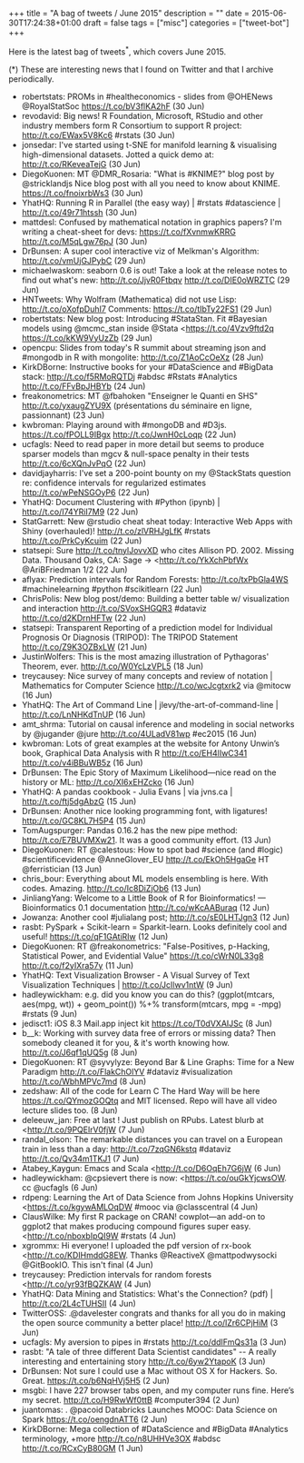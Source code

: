 +++
title = "A bag of tweets / June 2015"
description = ""
date = 2015-06-30T17:24:38+01:00
draft = false
tags = ["misc"]
categories = ["tweet-bot"]
+++

Here is the latest bag of tweets<sup>*</sup>, which covers June 2015.

<!--more-->

(*) These are interesting news that I found on Twitter and that I archive periodically.

* robertstats: PROMs in #healtheconomics - slides from @OHENews @RoyalStatSoc <https://t.co/bV3flKA2hF> (30 Jun)
* revodavid: Big news! R Foundation, Microsoft, RStudio and other industry members form R Consortium to support R project: <http://t.co/EWax5V8Kc6> #rstats (30 Jun)
* jonsedar: I've started using t-SNE for manifold learning & visualising high-dimensional datasets. Jotted a quick demo at: <http://t.co/RKeveaTejG> (30 Jun)
* DiegoKuonen: MT @DMR_Rosaria: "What is #KNIME?" blog post by @stricklandjs Nice blog post with all you need to know about KNIME. <https://t.co/fnoixrbWs3> (30 Jun)
* YhatHQ: Running R in Parallel (the easy way) | #rstats #datascience | <http://t.co/49r71htssh> (30 Jun)
* mattdesl: Confused by mathematical notation in graphics papers? I'm writing a cheat-sheet for devs: <https://t.co/fXvnmwKRRG> <http://t.co/M5qLgw76pJ> (30 Jun)
* DrBunsen: A super cool interactive viz of Melkman's Algorithm: <http://t.co/vmUjGJPybC> (29 Jun)
* michaelwaskom: seaborn 0.6 is out! Take a look at the release notes to find out what's new:  <http://t.co/JjvR0Ftbqv> <http://t.co/DIE0oWRZTC> (29 Jun)
* HNTweets: Why Wolfram (Mathematica) did not use Lisp: <http://t.co/oXofpDuhI7> Comments: <https://t.co/tIbTy22FS1> (29 Jun)
* robertstats: New blog post: Introducing #StataStan. Fit #Bayesian models using @mcmc_stan inside @Stata <https://t.co/4Vzv9ftd2q <https://t.co/kKW9VyUzZb> (29 Jun)
* opencpu: Slides from today's R summit about streaming json and #mongodb in R with mongolite: <http://t.co/Z1AoCcOeXz> (28 Jun)
* KirkDBorne: Instructive books for your #DataScience and #BigData stack: <http://t.co/f5RMoRQTDj> #abdsc #Rstats #Analytics <http://t.co/FFvBpJHBYb> (24 Jun)
* freakonometrics: MT @fbahoken "Enseigner le Quanti en SHS" <http://t.co/yxaugZYU9X>  (présentations du séminaire en ligne, passionnant) (23 Jun)
* kwbroman: Playing around with #mongoDB and #D3js. <https://t.co/fPOLL9IBgx> <http://t.co/JwnH0cLoqp> (22 Jun)
* ucfagls: Need to read paper in more detail but seems to produce sparser models than mgcv & null-space penalty in their tests <http://t.co/6cXQnJvPqO> (22 Jun)
* davidjayharris: I've set a 200-point bounty on my @StackStats question re: confidence intervals for regularized estimates <http://t.co/wPeNSGOyP6> (22 Jun)
* YhatHQ: Document Clustering with #Python (ipynb) | <http://t.co/I74YRiI7M9> (22 Jun)
* StatGarrett: New @rstudio cheat sheat today: Interactive Web Apps with Shiny (overhauled)! <http://t.co/zlVRHJgLfK> #rstats <http://t.co/PrkCyKcuim> (22 Jun)
* statsepi: Sure <http://t.co/tnylJovvXD> who cites Allison PD. 2002. Missing Data. Thousand Oaks, CA: Sage ->  <http://t.co/YkXchPbfWx @AriBFriedman 1/2 (22 Jun)
* aflyax: Prediction intervals for Random Forests: <http://t.co/txPbGla4WS> #machinelearning #python #scikitlearn (22 Jun)
* ChrisPolis: New blog post/demo: Building a better table w/ visualization and interaction <http://t.co/SVoxSHGQR3> #dataviz <http://t.co/d2KDrnHFTw> (22 Jun)
* statsepi: Transparent Reporting of a prediction model for Individual Prognosis Or Diagnosis (TRIPOD): The TRIPOD Statement <http://t.co/Z9K3OZBxLW> (21 Jun)
* JustinWolfers: This is the most amazing illustration of Pythagoras' Theorem, ever. <http://t.co/W0YcLzVPL5> (18 Jun)
* treycausey: Nice survey of many concepts and review of notation | Mathematics for Computer Science <http://t.co/wcJcgtxrk2> via @mitocw (16 Jun)
* YhatHQ: The Art of Command Line | jlevy/the-art-of-command-line | <http://t.co/LnNHKdTnUP> (16 Jun)
* amt_shrma: Tutorial on causal inference and modeling in social networks by @jugander @jure <http://t.co/4ULadV81wp> #ec2015 (16 Jun)
* kwbroman: Lots of great examples at the website for Antony Unwin’s book, Graphical Data Analysis with R <http://t.co/EH4lIwC341> <http://t.co/v4iBBuWB5z> (16 Jun)
* DrBunsen: The Epic Story of Maximum Likelihood—nice read on the history or ML: <http://t.co/XI6xEHZcko> (16 Jun)
* YhatHQ: A pandas cookbook - Julia Evans | via jvns.ca | <http://t.co/ftj5dgAbzG> (15 Jun)
* DrBunsen: Another nice looking programming font, with ligatures! <http://t.co/GC8KL7H5P4> (15 Jun)
* TomAugspurger: Pandas 0.16.2 has the new pipe method: <http://t.co/E7BUVMXw21>. It was a good community effort. (13 Jun)
* DiegoKuonen: RT @calestous: How to spot bad #science (and #logic) #scientificevidence @AnneGlover_EU <http://t.co/EkOh5HgaGe> HT @ferristician (13 Jun)
* chris_bour: Everything about ML models ensembling is here. With codes. Amazing. <http://t.co/Ic8DiZjOb6> (13 Jun)
* JinliangYang: Welcome to a Little Book of R for Bioinformatics! — Bioinformatics 0.1 documentation <http://t.co/wKcAABuraq> (12 Jun)
* Jowanza: Another cool #julialang post; <http://t.co/sE0LHTJgn3> (12 Jun)
* rasbt: PySpark + Scikit-learn = Sparkit-learn. Looks definitely cool and useful! <https://t.co/qF1GAtiRIw> (12 Jun)
* DiegoKuonen: RT @freakonometrics: "False-Positives, p-Hacking, Statistical Power, and Evidential Value" <https://t.co/cWrN0L33g8> <http://t.co/f2yIXra57y> (11 Jun)
* YhatHQ: Text Visualization Browser - A Visual Survey of Text Visualization Techniques | <http://t.co/JcIlwv1ntW> (9 Jun)
* hadleywickham: e.g. did you know you can do this? (ggplot(mtcars, aes(mpg, wt)) + geom_point()) %+% transform(mtcars, mpg = -mpg) #rstats (9 Jun)
* jedisct1: iOS 8.3 Mail.app inject kit <https://t.co/T0dVXAIJSc> (8 Jun)
* b__k: Working with survey data free of errors or missing data? Then somebody cleaned it for you, & it's worth knowing how. <http://t.co/J6qf1qUQ5g> (8 Jun)
* DiegoKuonen: RT @syvylyze: Beyond Bar & Line Graphs: Time for a New Paradigm <http://t.co/FlakChOlYV> #dataviz #visualization <http://t.co/WbhMPVc7md> (8 Jun)
* zedshaw: All of the code for Learn C The Hard Way will be here <https://t.co/QYmozGOQtq> and MIT licensed. Repo will have all video lecture slides too. (8 Jun)
* deleeuw_jan: Free at last ! Just publish on RPubs. Latest blurb at <http://t.co/9PQElrV0fjW (7 Jun)
* randal_olson: The remarkable distances you can travel on a European train in less than a day: <http://t.co/7zqGN6kstq> #dataviz <http://t.co/Qv34m1TKJ1> (7 Jun)
* Atabey_Kaygun: Emacs and Scala <http://t.co/D6OqEh7G6jW (6 Jun)
* hadleywickham: @cpsievert there is now: <https://t.co/ouGkYjcwsOW. cc @ucfagls (6 Jun)
* rdpeng: Learning the Art of Data Science from Johns Hopkins University <https://t.co/kgywAMLOqDW #mooc via @classcentral (4 Jun)
* ClausWilke: My first R package on CRAN! cowplot—an add-on to ggplot2 that makes producing compound figures super easy. <http://t.co/nboxbIpQI9W #rstats (4 Jun)
* xgrommx: Hi everyone! I uploaded the pdf version of rx-book <http://t.co/KDIHmddG8EW. Thanks @ReactiveX @mattpodwysocki @GitBookIO. This isn't final (4 Jun)
* treycausey: Prediction intervals for random forests <http://t.co/yr93fBQZKAW (4 Jun)
* YhatHQ: Data Mining and Statistics: What's the Connection? (pdf) | <http://t.co/2L4cTUHSII> (4 Jun)
* TwitterOSS: .@davelester congrats and thanks for all you do in making the open source community a better place! <http://t.co/lZr6CPjHiM> (3 Jun)
* ucfagls: My aversion to pipes in #rstats <http://t.co/ddIFmQs31a> (3 Jun)
* rasbt: "A tale of three different Data Scientist candidates" -- A really interesting and entertaining story <http://t.co/6yw2YtapoK> (3 Jun)
* DrBunsen: Not sure I could use a Mac without OS X for Hackers. So. Great. <https://t.co/b6NqHVj5H5> (2 Jun)
* msgbi: I have 227 browser tabs open, and my computer runs fine. Here’s my secret. <http://t.co/H9RwWf0ttB> #computer394 (2 Jun)
* juantomas: . @pacoid Databricks Launches MOOC: Data Science on Spark <https://t.co/oengdnATT6> (2 Jun)
* KirkDBorne: Mega collection of #DataScience and #BigData #Analytics terminology, +more <http://t.co/n8UHHVe3OX> #abdsc <http://t.co/RCxCyB80GM> (1 Jun)

